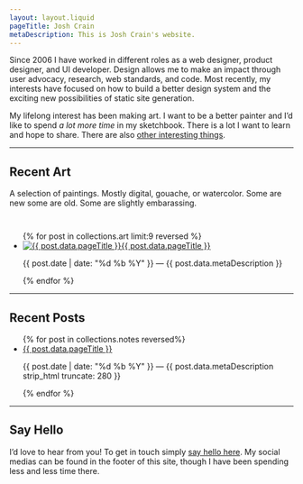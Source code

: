 ```yaml
---
layout: layout.liquid
pageTitle: Josh Crain
metaDescription: This is Josh Crain's website.
---
```

<p class="text--larger"><span class="dropcap">S</span>ince 2006 I have worked in different roles as a web designer, product designer, and UI developer. Design allows me to make an impact through user advocacy, research, web standards, and code. Most recently, my interests have focused on how to build a better design system and the exciting new possibilities of static site generation.</p>
<p class="text--larger">My lifelong interest has been making art. I want to be a better painter and I’d like to spend <em>a lot more time</em> in my sketchbook. There is a lot I want to learn and hope to share. There are also <a href="/notes/other-interesting-things/">other interesting things</a>.</p>

<hr>

## Recent Art
A selection of paintings. Mostly digital, gouache, or watercolor. Some are new some are old. Some are slightly embarassing. 

<ul class="flex--articles flex--articles--3 pull--both" style="padding-top:2em;">
{% for post in collections.art limit:9 reversed %}
<li>    
    <a href="{{ post.url }}" class="text--larger"><img src="{{post.data.metaImage}}" alt="{{ post.data.pageTitle }}">{{ post.data.pageTitle }}</a>
    <p><span class="text--secondary small-caps">{{ post.date | date: "%d %b %Y" }}</span> &mdash; {{ post.data.metaDescription }}</p>
</li>
{% endfor %} 
</ul>

<hr>

## Recent Posts
<ul class="list--articles">
{% for post in collections.notes reversed%}
<li>    
    <a href="{{ post.url }}" class="text--larger">{{ post.data.pageTitle }}</a>
    <p><span class="text--secondary small-caps">{{ post.date | date: "%d %b %Y" }}</span> &mdash; {{ post.data.metaDescription strip_html truncate: 280 }}</p>
</li>
{% endfor %} 
</ul>

<hr>

## Say Hello
I’d love to hear from you! To get in touch simply [say hello here](/say-hello/). My social medias can be found in the footer of this site, though I have been spending less and less time there. 